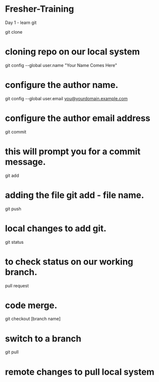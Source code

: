 # Fresher-Training
Day 1 - learn git

git clone 
# cloning repo on our local system
git config --global user.name "Your Name Comes Here"
# configure the author name.
git config --global user.email you@yourdomain.example.com
# configure the author email address
git commit
# this will prompt you for a commit message.
git add
# adding the file git add - file name.
git push
# local changes to add git.
git status 
# to check status on our working branch.
pull request
# code merge.
git checkout [branch name]
# switch to a branch
git pull
# remote changes to pull local system